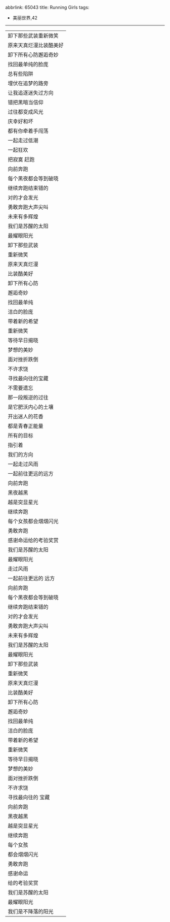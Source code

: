 abbrlink: 65043
title: Running Girls
tags:
  - 美丽世界,42
---
|      |
|--|
|卸下那些武装重新微笑|
|原来天真烂漫比装酷美好|
|卸下所有心防邂逅奇妙|
|找回最单纯的脸庞|
|总有些陷阱|
|埋伏在追梦的路旁|
|让我追逐迷失过方向|
|错把黑暗当信仰|
|过往都变成风光|
|庆幸好和坏|
|都有你牵着手闯荡|
|一起走过低潮|
|一起狂欢|
|把寂寞 赶跑|
|向前奔跑|
|每个黑夜都会等到破晓|
|继续奔跑结束错的|
|对的才会发光|
|勇敢奔跑大声尖叫|
|未来有多辉煌|
|我们是苏醒的太阳|
|最耀眼阳光|
|卸下那些武装|
|重新微笑|
|原来天真烂漫|
|比装酷美好|
|卸下所有心防|
|邂逅奇妙|
|找回最单纯|
|洁白的脸庞|
|带着新的希望|
|重新微笑|
|等待早日揭晓|
|梦想的美妙|
|面对挫折跌倒|
|不许求饶|
|寻找最向往的宝藏|
|不需要遗忘|
|那一段叛逆的过往|
|是它肥沃内心的土壤|
|开出迷人的花香|
|都是青春正能量|
|所有的目标|
|指引着|
|我们的方向|
|一起走过风雨|
|一起前往更远的远方|
|向前奔跑|
|黑夜越黑|
|越是突显星光|
|继续奔跑|
|每个女孩都会熠熠闪光|
|勇敢奔跑|
|感谢命运给的考验奖赏|
|我们是苏醒的太阳|
|最耀眼阳光|
|走过风雨|
|一起前往更远的 远方|
|向前奔跑|
|每个黑夜都会等到破晓|
|继续奔跑结束错的|
|对的才会发光|
|勇敢奔跑大声尖叫|
|未来有多辉煌|
|我们是苏醒的太阳|
|最耀眼阳光|
|卸下那些武装|
|重新微笑|
|原来天真烂漫|
|比装酷美好|
|卸下所有心防|
|邂逅奇妙|
|找回最单纯|
|洁白的脸庞|
|带着新的希望|
|重新微笑|
|等待早日揭晓|
|梦想的美妙|
|面对挫折跌倒|
|不许求饶|
|寻找最向往的 宝藏|
|向前奔跑|
|黑夜越黑|
|越是突显星光|
|继续奔跑|
|每个女孩|
|都会熠熠闪光|
|勇敢奔跑|
|感谢命运|
|给的考验奖赏|
|我们是苏醒的太阳|
|最耀眼阳光|
|我们是不降落的阳光|
